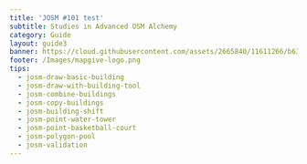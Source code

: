 ```yaml
---
title: 'JOSM #101 test'
subtitle: Studies in Advanced OSM Alchemy
category: Guide
layout: guide3
banner: https://cloud.githubusercontent.com/assets/2665840/11611266/b63ba4cc-9b92-11e5-8fa6-8e119b5b65e5.png
footer: /Images/mapgive-logo.png
tips:
  - josm-draw-basic-building
  - josm-draw-with-building-tool
  - josm-combine-buildings
  - josm-copy-buildings
  - josm-building-shift
  - josm-point-water-tower
  - josm-point-basketball-court
  - josm-polygon-pool
  - josm-validation
---
```


<!--
<div id="test" class="col-lg-5 col-sm-6">
<hr class="section-heading-spacer">
<div class="clearfix"></div>

<h2 class="section-heading">What is JOSM?</h2>

 <p>JOSM is an advanced OpenStreetMap editor that is popular among experienced editors thanks to its plugins and stability. 

You can read more about JOSM at the [OpenStreetMap JOSM wiki page](https://wiki.openstreetmap.org/wiki/JOSM) and from the [JOSM section on learnOSM](http://learnosm.org/en/josm/)
</p>
-->
